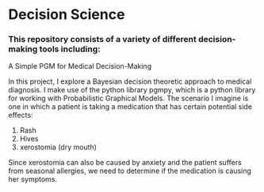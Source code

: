 # Decision Science

### This repository consists of a variety of different decision-making tools including:

A Simple PGM for Medical Decision-Making

In this project, I explore a Bayesian decision theoretic approach to medical diagnosis. I make use of the python library pgmpy, which is a python library for working with Probabilistic Graphical Models. The scenario I imagine is one in which a patient is taking a medication that has certain potential side effects:
1. Rash
2. Hives
3. xerostomia (dry mouth)

Since xerostomia can also be caused by anxiety and the patient suffers from seasonal allergies, we need to determine if the medication is causing her symptoms.
